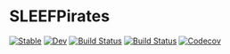 # SLEEFPirates

[![Stable](https://img.shields.io/badge/docs-stable-blue.svg)](https://chriselrod.github.io/SLEEFPirates.jl/stable)
[![Dev](https://img.shields.io/badge/docs-dev-blue.svg)](https://chriselrod.github.io/SLEEFPirates.jl/dev)
[![Build Status](https://travis-ci.com/chriselrod/SLEEFPirates.jl.svg?branch=master)](https://travis-ci.com/chriselrod/SLEEFPirates.jl)
[![Build Status](https://ci.appveyor.com/api/projects/status/github/chriselrod/SLEEFPirates.jl?svg=true)](https://ci.appveyor.com/project/chriselrod/SLEEFPirates-jl)
[![Codecov](https://codecov.io/gh/chriselrod/SLEEFPirates.jl/branch/master/graph/badge.svg)](https://codecov.io/gh/chriselrod/SLEEFPirates.jl)
